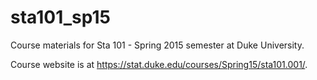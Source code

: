 sta101_sp15
===========

Course materials for Sta 101 - Spring 2015 semester at Duke University.

Course website is at https://stat.duke.edu/courses/Spring15/sta101.001/.